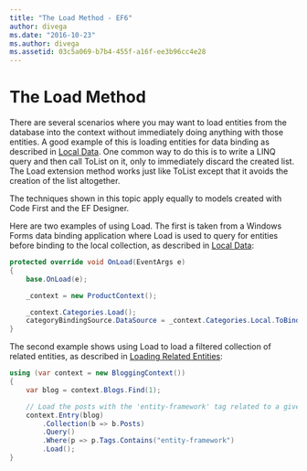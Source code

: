 ```yaml
---
title: "The Load Method - EF6"
author: divega
ms.date: "2016-10-23"
ms.author: divega
ms.assetid: 03c5a069-b7b4-455f-a16f-ee3b96cc4e28
---
```

# The Load Method
There are several scenarios where you may want to load entities from the database into the context without immediately doing anything with those entities. A good example of this is loading entities for data binding as described in [Local Data](~/ef6/querying/local-data.md). One common way to do this is to write a LINQ query and then call ToList on it, only to immediately discard the created list. The Load extension method works just like ToList except that it avoids the creation of the list altogether.  

The techniques shown in this topic apply equally to models created with Code First and the EF Designer.  

Here are two examples of using Load. The first is taken from a Windows Forms data binding application where Load is used to query for entities before binding to the local collection, as described in [Local Data](~/ef6/querying/local-data.md):  

``` csharp
protected override void OnLoad(EventArgs e)
{
    base.OnLoad(e);

    _context = new ProductContext();

    _context.Categories.Load();
    categoryBindingSource.DataSource = _context.Categories.Local.ToBindingList();
}
```  

The second example shows using Load to load a filtered collection of related entities, as described in [Loading Related Entities](~/ef6/querying/related-data.md):  

``` csharp
using (var context = new BloggingContext())
{
    var blog = context.Blogs.Find(1);

    // Load the posts with the 'entity-framework' tag related to a given blog
    context.Entry(blog)
        .Collection(b => b.Posts)
        .Query()
        .Where(p => p.Tags.Contains("entity-framework")
        .Load();
}
```  
